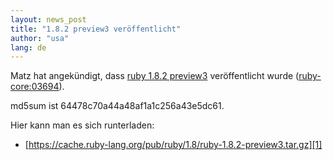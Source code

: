 ```yaml
---
layout: news_post
title: "1.8.2 preview3 veröffentlicht"
author: "usa"
lang: de
---
```


Matz hat angekündigt, dass [ruby 1.8.2 preview3][1] veröffentlicht wurde
([ruby-core:03694](ruby-core:03694)).

md5sum ist 64478c70a44a48af1a1c256a43e5dc61.

Hier kann man es sich runterladen:

* [https://cache.ruby-lang.org/pub/ruby/1.8/ruby-1.8.2-preview3.tar.gz][1]



[1]: https://cache.ruby-lang.org/pub/ruby/1.8/ruby-1.8.2-preview3.tar.gz
